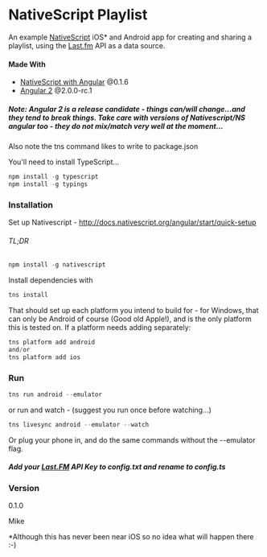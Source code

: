 # NativeScript Playlist

An example [NativeScript](http://docs.nativescript.org/) iOS* and Android app for creating and sharing a playlist, using the [Last.fm](http://www.last.fm/) API as a data source.

#### Made With
  - [NativeScript with Angular](http://docs.nativescript.org/angular/) @0.1.6
  - [Angular 2](https://angular.io/) @2.0.0-rc.1

##### Note: Angular 2 is a release candidate - things can/will change...and they tend to break things. Take care with versions of Nativescript/NS angular too - they do not mix/match very well at the moment...
Also note the tns command likes to write to package.json

You'll need to install TypeScript... 
```javascript
npm install -g typescript
npm install -g typings
```

### Installation
Set up Nativescript - http://docs.nativescript.org/angular/start/quick-setup

###### TL;DR

```javascript
npm install -g nativescript
```

Install dependencies with
```javascript
tns install
```

That should set up each platform you intend to build for - for Windows, that can only be Android of course (Good old Apple!), and is the only platform this is tested on. If a platform needs adding separately:

```javascript
tns platform add android
and/or
tns platform add ios
```

### Run
```javascript
tns run android --emulator
```
or run and watch  - (suggest you run once before watching...)

```javascript
tns livesync android --emulator --watch
```

Or plug your phone in, and do the same commands without the --emulator flag.

##### Add your [Last.FM](http://www.last.fm/api) API Key to **config.txt** and rename to **config.ts**

### Version
0.1.0

Mike

*Although this has never been near iOS so no idea what will happen there :-)